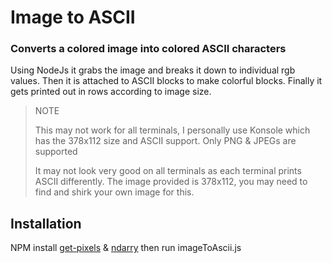 # Image to ASCII
### Converts a colored image into colored ASCII characters

Using NodeJs it grabs the image and breaks it down to individual rgb values. Then it is attached to ASCII blocks to make colorful blocks. Finally it gets printed out in rows according to image size. 

> NOTE
>
> This may not work for all terminals, I personally use Konsole which has the 378x112 size and ASCII support.
> Only PNG & JPEGs are supported
>
> It may not look very good on all terminals as each terminal prints ASCII differently.
> The image provided is 378x112, you may need to find and shirk your own image for this.

## Installation

NPM install [get-pixels](https://www.npmjs.com/package/get-pixels?activeTab=readme) & [ndarry](https://www.npmjs.com/package/ndarray) then run imageToAscii.js
